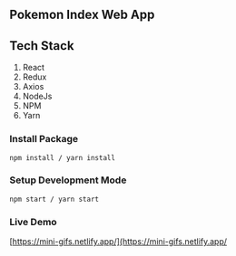 ## Pokemon Index Web App

## Tech Stack

1. React
1. Redux 
1. Axios
1. NodeJs
1. NPM
1. Yarn

### Install Package

```
npm install / yarn install
```

### Setup Development Mode

```
npm start / yarn start
```

### Live Demo
[https://mini-gifs.netlify.app/](https://mini-gifs.netlify.app/
